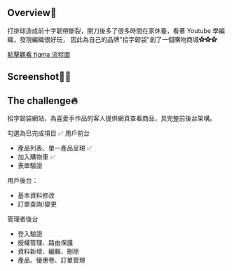 ## Overview👀

打排球造成前十字韌帶斷裂，開刀後多了很多時間在家休養，看著 Youtube 學編織，發現編織很好玩，
因此為自己的品牌"拾字韌袋"創了一個購物商城✿✿✿

<a href="https://www.figma.com/design/ctRkPfFX0ZszZKhPUu02te/cruciate_ligament?node-id=0-1&t=Y2fHmCLBtg2tne3p-1" target="_blank">
 點擊觀看 figma 流程圖
</a>


## Screenshot🐻💥



<!-- <a href="" target="_blank">
 <img src="./images/screenshot.png" style="width: 80%;" alt="Screenshot">
 點擊觀看 demo 影片
</a> -->

## The challenge🔥

拾字韌袋網站，為喜愛手作品的客人提供網頁查看商品，具完整前後台架構。

勾選為已完成項目 ✅
用戶前台
- 產品列表、單一產品呈現 ✅
- 加入購物車 ✅
- 表單驗證

用戶後台：
- 基本資料修改
- 訂單查詢/變更

管理者後台 
- 登入驗證
- 授權管理、路由保護
- 資料新增、編輯、刪除
- 產品、優惠卷、訂單管理
